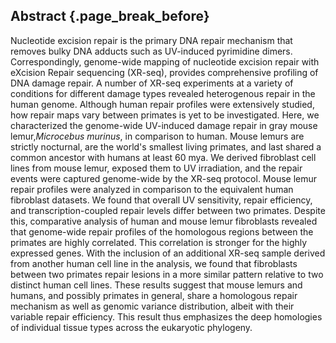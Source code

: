 ## Abstract {.page_break_before}

<!-- 250 words -->

Nucleotide excision repair is the primary DNA repair mechanism that removes bulky DNA adducts such as UV-induced pyrimidine dimers. 
Correspondingly, genome-wide mapping of nucleotide excision repair with eXcision Repair sequencing (XR-seq), provides comprehensive profiling of DNA damage repair. 
A number of XR-seq experiments at a variety of conditions for different damage types revealed heterogenous repair in the human genome.
Although human repair profiles were extensively studied, how repair maps vary between primates is yet to be investigated.
Here, we characterized the genome-wide UV-induced damage repair in gray mouse lemur,*Microcebus murinus*, in comparison to human.
Mouse lemurs are strictly nocturnal, are the world's smallest living primates, and last shared a common ancestor with humans at least 60 mya. 
We derived fibroblast cell lines from mouse lemur, exposed them to UV irradiation, and the repair events were captured genome-wide by the XR-seq protocol. 
Mouse lemur repair profiles were analyzed in comparison to the equivalent human fibroblast datasets.
We found that overall UV sensitivity, repair efficiency, and transcription-coupled repair levels differ between two primates.
Despite this, comparative analysis of human and mouse lemur fibroblasts revealed that genome-wide repair profiles of the homologous regions between the primates are highly correlated. 
This correlation is stronger for the highly expressed genes.
With the inclusion of an additional XR-seq sample derived from another human cell line in the analysis, we found that fibroblasts between two primates repair lesions in a more similar pattern relative to two distinct human cell lines.
These results suggest that mouse lemurs and humans, and possibly primates in general, share a homologous repair mechanism as well as genomic variance distribution, albeit with their variable repair efficiency.
This result thus emphasizes the deep homologies of individual tissue types across the eukaryotic phylogeny.